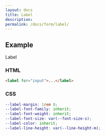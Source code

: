 ```yaml
---
layout: docs
title: Label
description: 
permalink: /docs/form/label/
---
```


## Example

<form>
  <label for="input">Label</label>
</form>

### HTML

```html
<label for="input">...</label>
```

### CSS

```scss
--label-margin: 1rem 0;
--label-font-family: inherit;
--label-font-weight: inherit;
--label-font-size: var(--font-size-s);
--label-color: inherit;
--label-line-height: var(--line-height-m);
```
